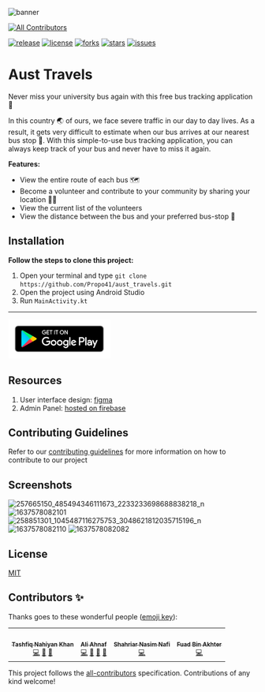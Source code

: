 ![banner](https://user-images.githubusercontent.com/46298019/143385075-b8f12140-7261-4f3d-8d27-41e66d3c1e20.png)
<!-- ALL-CONTRIBUTORS-BADGE:START - Do not remove or modify this section -->
[![All Contributors](https://img.shields.io/badge/all_contributors-3-orange.svg?style=flat-square)](#contributors-)
<!-- ALL-CONTRIBUTORS-BADGE:END -->

<a href="https://github.com/Propo41/aust_travels/releases/tag/v1.4-beta"><img src="https://img.shields.io/badge/release-v1.4--beta-blue" alt="release"/></a>
<a href="https://github.com/Propo41/aust_travels/blob/main/LICENSE.md"><img src="https://img.shields.io/badge/license-MIT-orange" alt="license"/></a>
<a href="https://github.com/Propo41/aust_travels/network/members"><img src="https://img.shields.io/github/forks/Propo41/aust_travels" alt="forks"/></a>
<a href="https://github.com/Propo41/aust_travels/stargazers"><img src="https://img.shields.io/github/stars/Propo41/aust_travels" alt="stars"/></a>
<a href="https://github.com/Propo41/aust_travels/issues"><img src="https://img.shields.io/github/issues/Propo41/aust_travels" alt="issues"/></a>

# Aust Travels

Never miss your university bus again with this free bus tracking application 🚌

In this country 🌏 of ours, we face severe traffic in our day to day lives. As a result, it gets very difficult to estimate when our bus arrives at our nearest bus stop 🚏. With this simple-to-use bus tracking application, you can always keep track of your bus and never have to miss it again.

**Features:**
- View the entire route of each bus 🗺️
- Become a volunteer and contribute to your community by sharing your location 🙋‍♂️
- View the current list of the volunteers
- View the distance between the bus and your preferred bus-stop 📍

Installation
---------

**Follow the steps to clone this project:**
1. Open your terminal and type `git clone https://github.com/Propo41/aust_travels.git`
2. Open the project using Android Studio
3. Run `MainActivity.kt`

<hr>
<a href="https://play.google.com/store/apps/details?id=com.pixieium.austtravels">
    <img alt="Get it on Google Play" height="80" src="docs/graphics/google-badge.png" />
</a>

Resources
---------

1. User interface design: [figma](https://www.figma.com/file/kBarxgD5M27m2v9LG5J9W6/Bus?node-id=257%3A344)
2. Admin Panel: [hosted on firebase](https://aust-travels.firebaseapp.com)


Contributing Guidelines
---------
Refer to our <a href="https://github.com/Propo41/aust_travels/blob/main/contributing.md">contributing guidelines</a> for more information on how to contribute to our project 



Screenshots
---------

![257665150_485494346111673_2233233698688838218_n](https://user-images.githubusercontent.com/46298019/143294955-d7b4e1a1-b016-476f-998b-2ac8f8d423c4.jpg)
![1637578082101](https://user-images.githubusercontent.com/46298019/143294319-7a538ad0-c4a5-46da-aad7-f73a47174ef9.jpg)
![258851301_1045487116275753_3048621812035715196_n](https://user-images.githubusercontent.com/46298019/143296416-966a3bbd-40b6-4309-a331-6c00cea516bf.jpg)
![1637578082110](https://user-images.githubusercontent.com/46298019/143294323-6ca6fe47-d8fe-42ef-af19-f8e3b6365e52.jpg)
![1637578082082](https://user-images.githubusercontent.com/46298019/143294928-f0c1a1fe-726d-42d6-af44-e7be2d45e673.jpg)



License
-------
[MIT](https://github.com/Propo41/aust_travels/blob/main/LICENSE.md)  

## Contributors ✨

Thanks goes to these wonderful people ([emoji key](https://allcontributors.org/docs/en/emoji-key)):

<!-- ALL-CONTRIBUTORS-LIST:START - Do not remove or modify this section -->
<!-- prettier-ignore-start -->
<!-- markdownlint-disable -->
<table>
  <tr>
    <td align="center"><a href="https://github.com/tashfiq333"><img src="https://avatars.githubusercontent.com/u/49322945?v=4?s=100" width="100px;" alt=""/><br /><sub><b>Tashfiq Nahiyan Khan</b></sub></a><br /><a href="https://github.com/Propo41/aust_travels/commits?author=tashfiq333" title="Code">💻</a> <a href="#ideas-tashfiq333" title="Ideas, Planning, & Feedback">🤔</a> <a href="https://github.com/Propo41/aust_travels/issues?q=author%3Atashfiq333" title="Bug reports">🐛</a></td>
    <td align="center"><a href="https://www.aliahnaf.engineer/"><img src="https://avatars.githubusercontent.com/u/46298019?v=4?s=100" width="100px;" alt=""/><br /><sub><b>Ali Ahnaf</b></sub></a><br /><a href="https://github.com/Propo41/aust_travels/commits?author=Propo41" title="Code">💻</a> <a href="#design-Propo41" title="Design">🎨</a> <a href="#ideas-Propo41" title="Ideas, Planning, & Feedback">🤔</a> <a href="https://github.com/Propo41/aust_travels/issues?q=author%3APropo41" title="Bug reports">🐛</a></td>
    <td align="center"><a href="http://app.snnafi.com"><img src="https://avatars.githubusercontent.com/u/22527366?v=4?s=100" width="100px;" alt=""/><br /><sub><b>Shahriar Nasim Nafi</b></sub></a><br /><a href="https://github.com/Propo41/aust_travels/commits?author=SNNafi" title="Code">💻</a></td>
    <td align="center"><a href="https://github.com/FuadBinAkhter"><img src="https://avatars.githubusercontent.com/u/48449533?v=4?s=100" width="100px;" alt=""/><br /><sub><b>Fuad Bin Akhter</b></sub></a><br /><a href="https://github.com/Propo41/aust_travels/commits?author=FuadBinAkhter" title="Code">💻</a></td>
  </tr>
</table>

<!-- markdownlint-restore -->
<!-- prettier-ignore-end -->

<!-- ALL-CONTRIBUTORS-LIST:END -->

This project follows the [all-contributors](https://github.com/all-contributors/all-contributors) specification. Contributions of any kind welcome!
